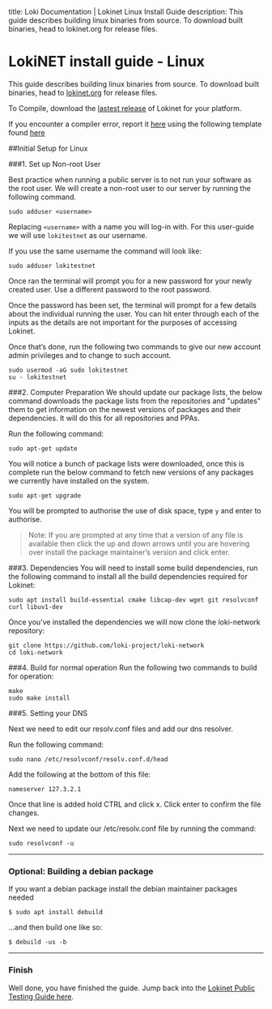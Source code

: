 title: Loki Documentation | Lokinet Linux Install Guide
description: This guide describes building linux binaries from source. To download built binaries, head to lokinet.org for release files. 

# LokiNET install guide - Linux

This guide describes building linux binaries from source. To download built binaries, head to [lokinet.org](https://lokinet.org/) for release files. 

To Compile, download the [lastest release](https://github.com/loki-project/loki-network/releases) of Lokinet for your platform.

If you encounter a compiler error, report it [here](https://github.com/loki-project/loki-network/issues) using the following template found [here](../../../Contributing/Issue_template/)


##Initial Setup for Linux

###1. Set up Non-root User

Best practice when running a public server is to not run your software as the root user. We will create a non-root user to our server by running the following command.

```
sudo adduser <username>
```

Replacing `<username>` with a name you will log-in with. For this user-guide we will use `lokitestnet` as our username.

If you use the same username the command will look like:

```
sudo adduser lokitestnet
```

Once ran the terminal will prompt you for a new password for your newly created user. Use a different password to the root password.

Once the password has been set, the terminal will prompt for a few details about the individual running the user. You can hit enter through each of the inputs as the details are not important for the purposes of accessing Lokinet.

Once that’s done, run the following two commands to give our new account admin privileges and to change to such account.

```
sudo usermod -aG sudo lokitestnet
su - lokitestnet
```

###2. Computer Preparation
We should update our package lists, the below command downloads the package lists from the repositories and "updates" them to get information on the newest versions of packages and their dependencies. It will do this for all repositories and PPAs.

Run the following command:

```
sudo apt-get update
```

You will notice a bunch of package lists were downloaded, once this is complete run the below command to fetch new versions of any packages we currently have installed on the system.

```
sudo apt-get upgrade
```

You will be prompted to authorise the use of disk space, type `y` and enter to authorise.

> Note: If you are prompted at any time that a version of any file is available then click the up and down arrows until you are hovering over install the package maintainer’s version and click enter.

###3.  Dependencies
You will need to install some build dependencies, run the following command to install all the build dependencies required for Lokinet:

```
sudo apt install build-essential cmake libcap-dev wget git resolvconf curl libuv1-dev
```


Once you’ve installed the dependencies we will now clone the loki-network repository:
```
git clone https://github.com/loki-project/loki-network
cd loki-network
```
###4. Build for normal operation
Run the following two commands to build for operation:

```
make
sudo make install
```

###5. Setting your DNS 

Next we need to edit our resolv.conf files and add our dns resolver.

Run the following command: 

```
sudo nano /etc/resolvconf/resolv.conf.d/head
```

Add the following at the bottom of this file:

```
nameserver 127.3.2.1
```

Once that line is added hold CTRL and click x. 
Click enter to confirm the file changes.

Next we need to update our /etc/resolv.conf file by running the command:

```
sudo resolvconf -u
```

---

### Optional: Building a debian package

If you want a debian package install the debian maintainer packages needed

    $ sudo apt install debuild

...and then build one like so:

    $ debuild -us -b
---
### Finish

Well done, you have finished the guide. Jump back into the [Lokinet Public Testing Guide here](../PublicTestingGuide/#2-accessing-snapps).




